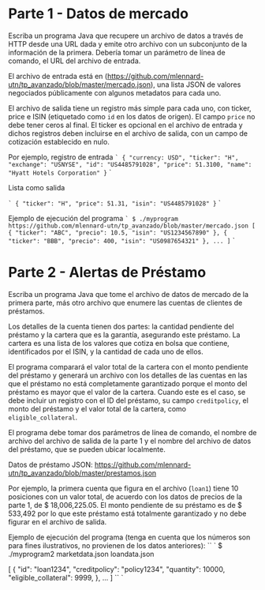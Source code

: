 # Parte 1 - Datos de mercado

Escriba un programa Java que recupere un archivo de datos a través de HTTP desde una URL dada y emite otro archivo con un subconjunto de la información de la primera. Debería tomar un parámetro de línea de comando, el URL del archivo de entrada.

El archivo de entrada está en (https://github.com/mlennard-utn/tp_avanzado/blob/master/mercado.json), una lista JSON de valores negociados públicamente con algunos metadatos para cada uno.

El archivo de salida tiene un registro más simple para cada uno, con ticker, price e ISIN (etiquetado como `id` en los datos de origen). El campo `price` no debe tener ceros al final. El ticker es opcional en el archivo de entrada y dichos registros deben incluirse en el archivo de salida, con un campo de cotización establecido en nulo.

Por ejemplo, registro de entrada
`` `
  {
    "currency: USD",
    "ticker": "H",
    "exchange": "USNYSE",
    "id": "US4485791028",
    "price": 51.3100,
    "name": "Hyatt Hotels Corporation"
  }
`` `

Lista como salida

`` `
  {
    "ticker": "H",
    "price": 51.31,
    "isin": "US4485791028"
  }
`` `

Ejemplo de ejecución del programa
`` `
$ ./myprogram https://github.com/mlennard-utn/tp_avanzado/blob/master/mercado.json
[
  {
    "ticker": "ABC",
    "precio": 10.5,
    "isin": "US1234567890"
  },
  {
    "ticker": "BBB",
    "precio": 400,
    "isin": "US0987654321"
  },
  ...
]
`` `

# Parte 2 - Alertas de Préstamo

Escriba un programa Java que tome el archivo de datos de mercado de la primera parte, más otro archivo que enumere las cuentas de clientes de préstamos.

Los detalles de la cuenta tienen dos partes: la cantidad pendiente del préstamo y la cartera que es la garantía, asegurando este préstamo. La cartera es una lista de los valores que cotiza en bolsa que contiene, identificados por el ISIN, y la cantidad de cada uno de ellos.

El programa comparará el valor total de la cartera con el monto pendiente del préstamo y generará un archivo con los detalles de las cuentas en las que el préstamo no está completamente garantizado porque el monto del préstamo es mayor que el valor de la cartera. Cuando este es el caso, se debe incluir un registro con el ID del préstamo, su campo `creditpolicy`, el monto del préstamo y el valor total de la cartera, como` eligible_collateral`.

El programa debe tomar dos parámetros de línea de comando, el nombre de archivo del archivo de salida de la parte 1 y el nombre del archivo de datos del préstamo, que se pueden ubicar localmente.

Datos de préstamo JSON: https://github.com/mlennard-utn/tp_avanzado/blob/master/prestamos.json

Por ejemplo, la primera cuenta que figura en el archivo (`loan1`) tiene 10 posiciones con un valor total, de acuerdo con los datos de precios de la parte 1, de $ 18,006,225.05. El monto pendiente de su préstamo es de $ 533,492 por lo que este préstamo está totalmente garantizado y no debe figurar en el archivo de salida.

Ejemplo de ejecución del programa (tenga en cuenta que los números son para fines ilustrativos, no provienen de los datos anteriores):
`` `
$ ./myprogram2 marketdata.json loandata.json

[
  {
    "id": "loan1234",
    "creditpolicy": "policy1234",
    "quantity": 10000,
    "eligible_collateral": 9999,
  },
...
]
`` `
